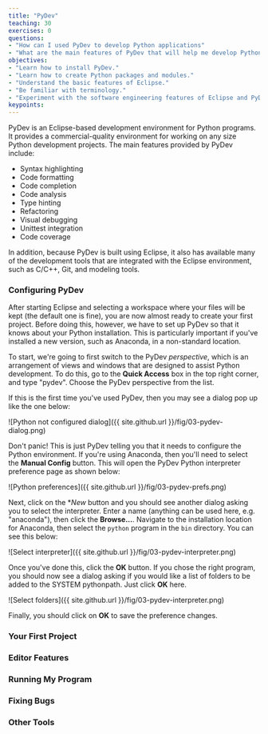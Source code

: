 ```yaml
---
title: "PyDev"
teaching: 30
exercises: 0
questions:
- "How can I used PyDev to develop Python applications"
- "What are the main features of PyDev that will help me develop Python programs"
objectives:
- "Learn how to install PyDev."
- "Learn how to create Python packages and modules."
- "Understand the basic features of Eclipse."
- "Be familiar with terminology."
- "Experiment with the software engineering features of Eclipse and PyDev."
keypoints:
---
```


PyDev is an Eclipse-based development environment for Python programs. It provides a commercial-quality
environment for working on any size Python development projects. The main features provided by PyDev include:

* Syntax highlighting
* Code formatting
* Code completion
* Code analysis
* Type hinting
* Refactoring
* Visual debugging
* Unittest integration
* Code coverage

In addition, because PyDev is built using Eclipse, it also has available many of the development tools that
are integrated with the Eclipse environment, such as C/C++, Git, and modeling tools.

### Configuring PyDev

After starting Eclipse and selecting a workspace where your files will be kept (the default one is fine), you are
now almost ready to create your first project. Before doing this, however, we have to set up PyDev so that it knows
about your Python installation. This is particularly important if you've installed a new version, such as Anaconda,
in a non-standard location.

To start, we're going to first switch to the PyDev *perspective*, which is an arrangement of views and windows that
are designed to assist Python development. To do this, go to the **Quick Access**  box in the top right corner, and 
type "pydev". Choose the PyDev perspective from the list.

If this is the first time you've used PyDev, then you may see a dialog pop up like the one below:

![Python not configured dialog]({{ site.github.url }}/fig/03-pydev-dialog.png)

Don't panic! This is just PyDev telling you that it needs to configure the Python environment. If you're using Anaconda,
then you'll need to select the **Manual Config** button. This will open the PyDev Python interpreter preference page as
shown below:

![Python preferences]({{ site.github.url }}/fig/03-pydev-prefs.png)

Next, click on the **New* button and you should see another dialog asking you to select the interpreter. Enter a name
(anything can be used here, e.g. "anaconda"), then click the **Browse...**. Navigate to the installation location for
Anaconda, then select the `python` program in the `bin` directory. You can see this below:

![Select interpreter]({{ site.github.url }}/fig/03-pydev-interpreter.png)

Once you've done this, click the **OK** button. If you chose the right program, you should now see a dialog asking if you
would like a list of folders to be added to the SYSTEM pythonpath. Just click **OK** here.

![Select folders]({{ site.github.url }}/fig/03-pydev-interpreter.png)

Finally, you should click on **OK** to save the preference changes.

### Your First Project


### Editor Features

### Running My Program

### Fixing Bugs

### Other Tools

 
